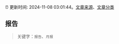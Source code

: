:alarm_clock: 更新时间: 2024-11-08 03:01:44。[文章来源](/README.md)、[文章分类](/TAGS.md)

## 报告


> 关键字：`报告`、`月报`



